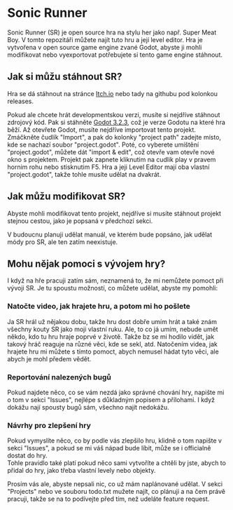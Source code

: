 # Sonic Runner

Sonic Runner (SR) je open source hra na stylu her jako např. Super Meat Boy. V tomto repozitáři můžete najít tuto hru a její level editor.
Hra je vytvořena v open source game engine zvané Godot, abyste ji mohli modifikovat nebo vyexportovat potřebujete si tento game engine stáhnout.

## Jak si můžu stáhnout SR?

Hra se dá stáhnout na stránce [Itch.io](https://howdoesonename.itch.io/sonic-runner) nebo tady na githubu pod kolonkou releases.

Pokud ale chcete hrát developmentskou verzi, musíte si nejdříve stáhnout zdrojový kód. Pak si stáhněte [Godot 3.2.3](https://downloads.tuxfamily.org/godotengine/3.2.3/),
což je verze Godotu na které hra běží. Až otevřete Godot, musíte nejdříve importovat tento projekt. Zmáčkněte čudlík "Import", a pak do kolonky "project path" zadejte místo, kde se nachazí soubor "project.godot".
Poté, co vyberete umíštění "project.godot", můžete dát "import & edit", což otevře vam otevře nové okno s projektem. Projekt pak zapnete kliknutim na cudlik play v pravem hornim rohu nebo stisknutim F5.
Hra a jeji Level Editor mají oba vlastní "project.godot", takže tohle musíte udělat na dvakrát.

## Jak můžu modifikovat SR?

Abyste mohli modifikovat tento projekt, nejdříve si musíte stáhnout projekt stejnou cestou, jako je popsaná v předchozí sekci.

V budoucnu planuji udělat manuál, ve kterém bude popsáno, jak udělat módy pro SR, ale ten zatím neexistuje.

## Mohu nějak pomoci s vývojem hry?

I když na hře pracuji zatím sám, neznamená to, že mi nemůžete pomoct při vývoji SR. Je tu spoustu možností, co můžete udělat, abyste my pomohli:

### Natočte video, jak hrajete hru, a potom mi ho pošlete

Ja SR hrál už nějakou dobu, takže hru dost dobře umím hrát a také znám všechny kouty SR jako moji vlastní ruku. Ale, to co já umím, nebude umět
někdo, kdo tu hru hraje poprvé v životě. Takže bz se mi hodilo vidět, jak takový hráč reaguje na různé věci, kde se sekl, atd. Natočením videa, jak hrajete hru mi můžete s tímto pomoct,
abych nemusel hádat tyto věci, ale abych je mohl předem vědět.

### Reportování nalezených bugů

Pokud najdete něco, co se vám nezdá jako správné chování hry, napište mi o tom v sekci "Issues", nejlépe s důkladným popisem a přílohami.
I když dokážu nají spousty bugů sám, všechno najít nedokážu.

### Návrhy pro zlepšení hry

Pokud vymyslíte něco, co by podle vás zlepšilo hru, klidně o tom napište v sekci "Issues", a pokud se mi váš nápad bude líbit, může se i officialně dostat do hry.  
Tohle pravidlo také platí pokud něco sami vytvoříte a chtěli by jste, abych to přidal do hry, jako třeba vlastní levely nebo objekty.

Prosím vás ale, abyste nepsali nic, co už mám naplánované udělat. 
V sekci "Projects" nebo ve souboru todo.txt mužete najít, co plánuji a na čem právě pracuji, takže se na to podívejte před tím,
než udeláte feature request.
